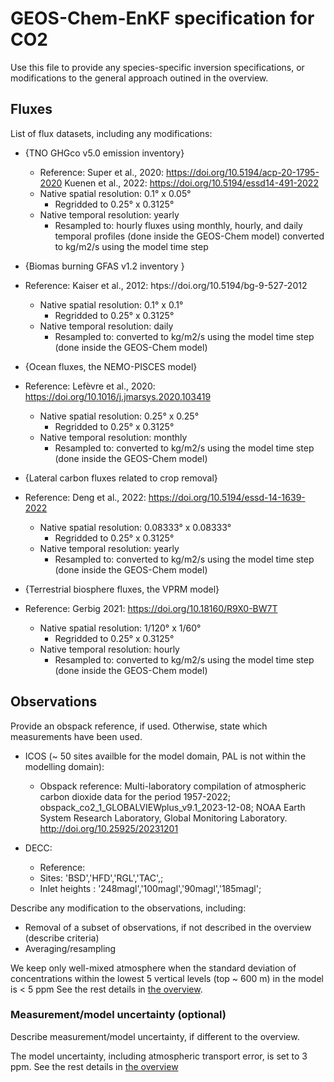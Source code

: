 # GEOS-Chem-EnKF specification for CO2

Use this file to provide any species-specific inversion specifications, or modifications to the general approach outined in the overview.

## Fluxes

List of flux datasets, including any modifications:

- {TNO GHGco v5.0 emission inventory}
  - Reference: Super et al., 2020: https://doi.org/10.5194/acp-20-1795-2020 
               Kuenen et al., 2022: https://doi.org/10.5194/essd14-491-2022
  - Native spatial resolution: 0.1° x 0.05°
    - Regridded to 0.25° x 0.3125° 
  - Native temporal resolution: yearly
    - Resampled to: hourly fluxes using monthly, hourly, and daily temporal profiles (done inside the GEOS-Chem model)
                    converted to kg/m2/s using the model time step  

- {Biomas burning GFAS v1.2 inventory }
- Reference: Kaiser et al., 2012: htps://doi.org/10.5194/bg-9-527-2012
  - Native spatial resolution: 0.1° x 0.1°
    - Regridded to 0.25° x 0.3125° 
  - Native temporal resolution: daily 
    - Resampled to: converted to kg/m2/s using the model time step (done inside the GEOS-Chem model)

- {Ocean fluxes, the NEMO-PISCES model} 
- Reference: Lefèvre et al., 2020: https://doi.org/10.1016/j.jmarsys.2020.103419
  - Native spatial resolution: 0.25° x 0.25°
    - Regridded to 0.25° x 0.3125° 
  - Native temporal resolution: monthly
    - Resampled to: converted to kg/m2/s using the model time step (done inside the GEOS-Chem model)

- {Lateral carbon fluxes related to crop removal}
- Reference: Deng et al., 2022: https://doi.org/10.5194/essd-14-1639-2022
  - Native spatial resolution: 0.08333° x 0.08333°
    - Regridded to 0.25° x 0.3125° 
  - Native temporal resolution: yearly 
    - Resampled to: converted to kg/m2/s using the model time step (done inside the GEOS-Chem model)

- {Terrestrial biosphere fluxes, the VPRM model}
- Reference: Gerbig 2021: https://doi.org/10.18160/R9X0-BW7T
  - Native spatial resolution: 1/120° x 1/60°
    - Regridded to 0.25° x 0.3125° 
  - Native temporal resolution: hourly
    - Resampled to: converted to kg/m2/s using the model time step (done inside the GEOS-Chem model)

## Observations

Provide an obspack reference, if used. Otherwise, state which measurements have been used.

- ICOS (~ 50 sites availble for the model domain, PAL is not within the modelling domain):
   - Obspack reference: 
      Multi-laboratory compilation of atmospheric carbon dioxide data for
      the period 1957-2022; obspack_co2_1_GLOBALVIEWplus_v9.1_2023-12-08;
      NOAA Earth System Research Laboratory, Global Monitoring Laboratory.
      http://doi.org/10.25925/20231201

- DECC:
  - Reference:
  - Sites: 'BSD','HFD','RGL','TAC',;
  - Inlet heights : '248magl','100magl','90magl','185magl';

Describe any modification to the observations, including:
- Removal of a subset of observations, if not described in the overview (describe criteria)
- Averaging/resampling

We keep only well-mixed atmosphere when the standard deviation of concentrations within the lowest 5 vertical levels (top ~ 600 m) in the model is < 5 ppm
See the rest details in [the overview](./overview.md).

### Measurement/model uncertainty (optional)

Describe measurement/model uncertainty, if different to the overview.

The model uncertainty, including atmospheric transport error, is set to 3 ppm.
See the rest details in [the overview](./overview.md)
